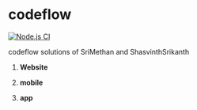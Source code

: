 # codeflow
[![Node.js CI](https://github.com/CodeLegends-org/codeflow/actions/workflows/node.js.yml/badge.svg)](https://github.com/CodeLegends-org/codeflow/actions/workflows/node.js.yml)

codeflow solutions of SriMethan and ShasvinthSrikanth

1. **Website**

2. **mobile**

3. **app**

